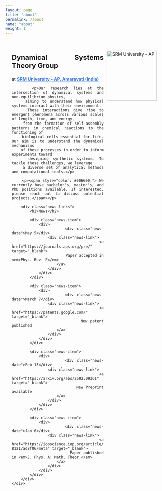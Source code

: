 ```yaml
---
layout: page
title: "about"
permalink: /about
name: "about"
weight: 1
---
```

<html lang="en">
<head>
    <meta charset="UTF-8">
    <meta name="viewport" content="width=device-width, initial-scale=0.8">
    <title>About</title>
    <style>
        .content {
            text-align: justify;
            hyphens: auto;
            position: relative;
            max-width: 800px;
            margin: 0 auto;
            padding: 20px;
        }
        .logo {
            float: right;
            margin-left: 10px;
            width: 160px;
        }
        a {
            color: #3471eb;
            text-decoration: underline;
        }
        .news-links {
            margin-top: 20px;
        }
        .news-links h2 {
            color: #663300;
            margin-bottom: 15px;
        }
        .news-item {
            max-width: 600px;
            margin-top: 10px;
        }
        .news-item > div {
            display: flex;
            align-items: center;
            gap: 15px; /* Increased gap for more space between date and entry */
        }
        .news-date {
            width: 100px; /* Adjusted for alignment */
            text-align: left;
            font-weight: bold;
        }
        .news-link {
            flex-grow: 1;
        }
        .news-link a {
            color: #0066cc;
            text-decoration: none;
        }
        .news-link a:hover {
            text-decoration: underline;
        }
    </style>
</head>
<body>
    <div class="content">
        <p><img src="{{ site.baseurl }}/images/srmap-logo-2.png" alt="SRM University - AP" class="logo"></p>
        <p style="font-size: 22px; font-weight: bold;">Dynamical Systems Theory Group</p>
        <p>at <strong><a href="https://srmap.edu.in/"> SRM University - AP, Amaravati (India)</a></strong></p>

        <p>Our research lies at the intersection of dynamical systems and non-equilibrium physics,
        aiming to understand how physical systems interact with their environment.
        These interactions give rise to emergent phenomena across various scales of length, time, and energy,
        from the formation of self-assembly patterns in chemical reactions to the functioning of
        biological cells essential for life. Our aim is to understand the dynamical mechanisms
        of these processes in order to inform experiments toward
        designing synthetic systems. To tackle these challenges, we leverage
        a diverse set of analytical methods and computational tools.</p>

        <p><span style="color: #006600;"> We currently have bachelor's, master's, and PhD positions available. If interested, please reach out to discuss potential projects.</span></p>

        <div class="news-links">
            <h2>News</h2>

            <div class="news-item">
                <div>
                    <div class="news-date">May 5</div>
                    <div class="news-link">
                        <a href="https://journals.aps.org/pre/" target="_blank">
                            Paper accepted in <em>Phys. Rev. E</em>
                        </a>
                    </div>
                </div>
            </div>

            <div class="news-item">
                <div>
                    <div class="news-date">March 7</div>
                    <div class="news-link">
                        <a href="https://patents.google.com/" target="_blank">
                            New patent published
                        </a>
                    </div>
                </div>
            </div>

            <div class="news-item">
                <div>
                    <div class="news-date">Feb 13</div>
                    <div class="news-link">
                        <a href="https://arxiv.org/abs/2502.09361" target="_blank">
                            New Preprint available
                        </a>
                    </div>
                </div>
            </div>

            <div class="news-item">
                <div>
                    <div class="news-date">Jan 6</div>
                    <div class="news-link">
                        <a href="https://iopscience.iop.org/article/10.1088/1751-8121/ad8f06/meta" target="_blank">
                            Paper published in <em>J. Phys. A: Math. Theor.</em>
                        </a>
                    </div>
                </div>
            </div>
        </div>
    </div>
</body>
</html>